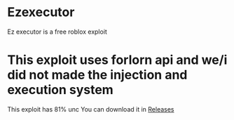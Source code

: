 # Ezexecutor
Ez executor is a free roblox exploit
# This exploit uses forlorn api and we/i did not made the injection and execution system

This exploit has 81% unc
You can download it in [Releases](https://github.com/Lyandunet31/Ezexecutor/releases)
